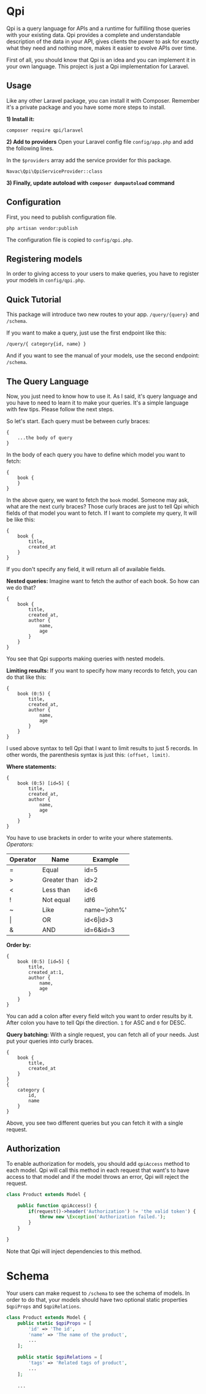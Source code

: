 # Qpi
Qpi is a query language for APIs and a runtime for fulfilling those queries with your existing data. Qpi provides a complete and understandable description of the data in your API, gives clients the power to ask for exactly what they need and nothing more, makes it easier to evolve APIs over time.

>>>
First of all, you should know that Qpi is an idea and you can implement it in your own language. This project is just a Qpi implementation for Laravel.
>>>

## Usage
Like any other Laravel package, you can install it with Composer. Remember it's a private package and you have some more steps to install.

**1) Install it:**

```
composer require qpi/laravel
```

**2) Add to providers**
Open your Laravel config file `config/app.php` and add the following lines.

In the `$providers` array add the service provider for this package.
```
Navac\Qpi\QpiServiceProvider::class
```

**3) Finally, update autoload with `composer dumpautoload` command**

## Configuration
First, you need to publish configuration file.
```
php artisan vendor:publish
```
The configuration file is copied to `config/qpi.php`.

## Registering models
In order to giving access to your users to make queries, you have to register your models in `config/qpi.php`.

## Quick Tutorial
This package will introduce two new routes to your app. `/query/{query}` and `/schema`.

If you want to make a query, just use the first endpoint like this:
```
/query/{ category{id, name} }
```
And if you want to see the manual of your models, use the second endpoint: `/schema`.

## The Query Language
Now, you just need to know how to use it. As I said, it's query language and you have to need to learn it to make your queries. It's a simple language with few tips. Please follow the next steps.

So let's start.
Each query must be between curly braces:
```
{
    ...the body of query
}
```

In the body of each query you have to define which model you want to fetch:
```
{
    book {
    }
}
```
In the above query, we want to fetch the `book` model. Someone may ask, what are the next curly braces? Those curly braces are just to tell Qpi which fields of that model you want to fetch.
If I want to complete my query,  It will be like this:
```
{
    book {
        title,
        created_at
    }
}
```
If you don't specify any field, it will return all of available fields.

**Nested queries:**
Imagine want to fetch the author of each book. So how can we do that?
```
{
    book {
        title,
        created_at,
        author {
            name,
            age
        }
    }
}
```
You see that Qpi supports making queries with nested models.

**Limiting results:**
If you want to specify how many records to fetch, you can do that like this:
```
{
    book (0:5) {
        title,
        created_at,
        author {
            name,
            age
        }
    }
}
```
I used above syntax to tell Qpi that I want to limit results to just 5 records. In other words, the parenthesis syntax is just this: `(offset, limit)`.

**Where statements:**
```
{
    book (0:5) [id=5] {
        title,
        created_at,
        author {
            name,
            age
        }
    }
}
```
You have to use brackets in order to write your where statements.
*Operators:*

| Operator     | Name         | Example        |
|--------------|--------------|----------------|
| =            | Equal        | id=5           |
| >            | Greater than | id>2           |
| <            | Less than    | id<6           |
| !            | Not equal    | id!6           |
| ~            | Like         | name~'john%'   |
| &#124;       | OR           | id<6&#124;id>3 |
| &            | AND          | id=6&id=3      |


**Order by:**
```
{
    book (0:5) [id=5] {
        title,
        created_at:1,
        author {
            name,
            age
        }
    }
}
```
You can add a colon after every field witch you want to order results by it. After colon you have to tell Qpi the direction. `1` for ASC and `0` for DESC.

**Query batching:**
With a single request, you can fetch all of your needs. Just put your queries into curly braces.
```
{
    book {
        title,
        created_at
    }
}
{
    category {
        id,
        name
    }
}
```
Above, you see two different queries but you can fetch it with a single request.

## Authorization
To enable authorization for models, you should add `qpiAccess` method to each model. Qpi will call this method in each request that want's to have access to that model and if the model throws an error, Qpi will reject the request.

```php
class Product extends Model {

    public function qpiAccess() {
        if(request()->header('Authorization') != 'the valid token') {
            throw new \Exception('Authorization failed.');
        }
    }

}
```

Note that Qpi will inject dependencies to this method.

# Schema
Your users can make request to `/schema` to see the schema of models. In order to do that, your models should have two optional static properties `$qpiProps` and `$qpiRelations`.
```php
class Product extends Model {
    public static $qpiProps = [
        'id' => 'The id',
        'name' => 'The name of the product',
        ...
    ];

    public static $qpiRelations = [
        'tags' => 'Related tags of product',
        ...
    ];
    
    ...
```